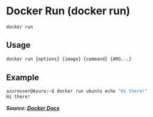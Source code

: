 # Docker Run (docker run)

`docker run`

## Usage

```bash
docker run {options} {image} {command} {ARG...}
```

## Example

```bash
azureuser@Azure:~$ docker run ubuntu echo "Hi there!"
Hi there!
```

**_Source: [Docker Docs](https://docs.docker.com/engine/reference/commandline/run/)_**
